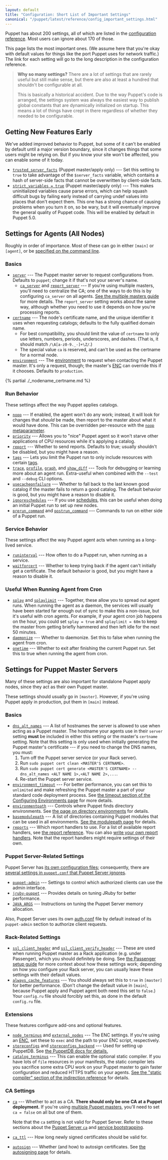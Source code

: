 ```yaml
---
layout: default
title: "Configuration: Short List of Important Settings"
canonical: "/puppet/latest/reference/config_important_settings.html"
---
```


[cli_settings]: ./config_about_settings.html#settings-can-be-set-on-the-command-line
[trusted_and_facts]: ./lang_facts_and_builtin_vars.html
[config_reference]: ./configuration.html
[environments]: ./environments.html
[multi_master]: /guides/scaling_multiple_masters.html
[enc]: /guides/external_nodes.html
[meta_noop]: ./metaparameter.html#noop
[meta_schedule]: ./metaparameter.html#schedule
[lang_tags]: ./lang_tags.html
[modulepath_dir]: ./dirs_modulepath.html
[manifest_dir]: ./dirs_manifest.html
[report_reference]: ./report.html
[write_reports]: /guides/reporting.html#writing-custom-reports
[passenger_headers]: /guides/passenger.html#notes-on-ssl-verification
[puppetdb_install]: /puppetdb/latest/connect_puppet_master.html
[static_compiler]: ./indirection.html#staticcompiler-terminus
[ssl_autosign]: ./ssl_autosign.html
[structured_facts]: ./lang_facts_and_builtin_vars.html#data-types

[trusted_node_data]: ./configuration.html#trustednodedata
[immutable_node_data]: ./configuration.html#immutablenodedata
[strict_variables]: ./configuration.html#strictvariables
[stringify_facts]: ./configuration.html#stringifyfacts
[ordering]: ./configuration.html#ordering
[reports]: ./configuration.html#reports
[parser]: ./configuration.html#parser
[server]: ./configuration.html#server
[ca_server]: ./configuration.html#caserver
[report_server]: ./configuration.html#reportserver
[certname]: ./configuration.html#certname
[node_name_fact]: ./configuration.html#nodenamefact
[node_name_value]: ./configuration.html#nodenamevalue
[environment]: ./configuration.html#environment
[noop]: ./configuration.html#noop
[priority]: ./configuration.html#priority
[report]: ./configuration.html#report
[tags]: ./configuration.html#tags
[trace]: ./configuration.html#trace
[profile]: ./configuration.html#profile
[graph]: ./configuration.html#graph
[show_diff]: ./configuration.html#showdiff
[usecacheonfailure]: ./configuration.html#usecacheonfailure
[ignoreschedules]: ./configuration.html#ignoreschedules
[prerun_command]: ./configuration.html#preruncommand
[postrun_command]: ./configuration.html#postruncommand
[pluginsync]: ./configuration.html#pluginsync
[runinterval]: ./configuration.html#runinterval
[waitforcert]: ./configuration.html#waitforcert
[splay]: ./configuration.html#splay
[splaylimit]: ./configuration.html#splaylimit
[daemonize]: ./configuration.html#daemonize
[onetime]: ./configuration.html#onetime
[dns_alt_names]: ./configuration.html#dnsaltnames
[basemodulepath]: ./configuration.html#basemodulepath
[modulepath]: ./configuration.html#modulepath
[manifest]: ./configuration.html#manifest
[ssl_client_header]: ./configuration.html#sslclientheader
[ssl_client_verify_header]: ./configuration.html#sslclientverifyheader
[node_terminus]: ./configuration.html#nodeterminus
[external_nodes]: ./configuration.html#externalnodes
[storeconfigs]: ./configuration.html#storeconfigs
[storeconfigs_backend]: ./configuration.html#storeconfigsbackend
[catalog_terminus]: ./configuration.html#catalogterminus
[config_version]: ./configuration.html#configversion
[ca]: ./configuration.html#ca
[ca_ttl]: ./configuration.html#cattl
[autosign]: ./configuration.html#autosign
[environmentpath]: ./configuration.html#environmentpath
[environment.conf]: ./config_file_environment.html
[alwayscachefeatures]: ./configuration.html#alwayscachefeatures
[environment_timeout]: ./configuration.html#environmenttimeout
[configuring_timeout]: ./environments_configuring.html#environmenttimeout
[puppetserver_config_files]: /puppetserver/2.2/configuration.html
[settings_diffs]: /puppetserver/2.2/puppet_conf_setting_diffs.html
[puppet_admin]: /puppetserver/2.2/configuration.html#puppetserverconf
[auth.conf]: /puppetserver/2.2/config_file_auth.html
[jruby_puppet]: /puppetserver/2.2/tuning_guide.html#puppet-server-and-jruby
[jvm_heap_config]: /puppetserver/2.2/install_from_packages.html#memory-allocation
[puppetserver_ca]: /puppetserver/2.2/puppet_conf_setting_diffs.html#cahttpsdocspuppetlabscomreferenceslatestconfigurationhtmlca
[service_bootstrap]: /puppetserver/2.2/configuration.html#service-bootstrapping
[trusted_server_facts]: ./lang_facts_and_builtin_vars.html#serverfacts-variable


Puppet has about 200 settings, all of which are listed in the [configuration reference][config_reference]. Most users can ignore about 170 of those.

This page lists the most important ones. (We assume here that you're okay with default values for things like the port Puppet uses for network traffic.) The link for each setting will go to the long description in the configuration reference.

> **Why so many settings?** There are a lot of settings that are rarely useful but still make sense, but there are also at least a hundred that shouldn't be configurable at all.
>
> This is basically a historical accident. Due to the way Puppet's code is arranged, the settings system was always the easiest way to publish global constants that are dynamically initialized on startup. This means a lot of things have crept in there regardless of whether they needed to be configurable.

Getting New Features Early
-----

We've added improved behavior to Puppet, but some of it can't be enabled by default until a major version boundary, since it changes things that some users might be relying on. But if you know your site won't be affected, you can enable some of it today.

* [`trusted_server_facts`][trusted_server_facts] (Puppet master/apply only) --- Set this setting to `true` to take advantage of the `$server_facts` variable, which contains a hash of server-side facts that cannot be overwritten by client-side facts.
* [`strict_variables = true`][strict_variables] (Puppet master/apply only) --- This makes uninitialized variables cause parse errors, which can help squash difficult bugs by failing early instead of carrying undef values into places that don't expect them. This one has a strong chance of causing problems when you turn it on, so be wary, but it will eventually improve the general quality of Puppet code. This will be enabled by default in Puppet 5.0.

Settings for Agents (All Nodes)
-----

Roughly in order of importance. Most of these can go in either `[main]` or `[agent]`, or be [specified on the command line][cli_settings].

### Basics

* [`server`][server] --- The Puppet master server to request configurations from. Defaults to `puppet`; change it if that's not your server's name.
    * [`ca_server`][ca_server] and [`report_server`][report_server] --- If you're using multiple masters, you'll need to centralize the CA; one of the ways to do this is by configuring `ca_server` on all agents. [See the multiple masters guide][multi_master] for more details. The `report_server` setting works about the same way, although whether you need to use it depends on how you're processing reports.
* [`certname`][certname] --- The node's certificate name, and the unique identifier it uses when requesting catalogs; defaults to the fully qualified domain name.
    * For best compatibility, you should limit the value of `certname` to only use letters, numbers, periods, underscores, and dashes. (That is, it should match `/\A[a-z0-9._-]+\Z/`.)
    * The special value `ca` is reserved, and can't be used as the certname for a normal node.
* [`environment`][environment] --- The [environment][environments] to request when contacting the Puppet master. It's only a request, though; the master's [ENC][] can override this if it chooses. Defaults to `production`.

{% partial ./_nodename_certname.md %}

### Run Behavior

These settings affect the way Puppet applies catalogs.

* [`noop`][noop] --- If enabled, the agent won't do any work; instead, it will look for changes that _should_ be made, then report to the master about what it would have done. This can be overridden per-resource with the [`noop` metaparameter][meta_noop].
* [`priority`][priority] --- Allows you to "nice" Puppet agent so it won't starve other applications of CPU resources while it's applying a catalog.
* [`report`][report] --- Whether to send reports. Defaults to true; usually shouldn't be disabled, but you might have a reason.
* [`tags`][tags] --- Lets you limit the Puppet run to only include resources with certain [tags][lang_tags].
* [`trace`][trace], [`profile`][profile],  [`graph`][graph], and [`show_diff`][show_diff] --- Tools for debugging or learning more about an agent run. Extra-useful when combined with the `--test` and `--debug` CLI options.
* [`usecacheonfailure`][usecacheonfailure] --- Whether to fall back to the last known good catalog if the master fails to return a good catalog. The default behavior is good, but you might have a reason to disable it.
* [`ignoreschedules`][ignoreschedules] --- If you use [schedules][meta_schedule], this can be useful when doing an initial Puppet run to set up new nodes.
* [`prerun_command`][prerun_command] and [`postrun_command`][postrun_command] --- Commands to run on either side of a Puppet run.

### Service Behavior

These settings affect the way Puppet agent acts when running as a long-lived service.

* [`runinterval`][runinterval] --- How often to do a Puppet run, when running as a service.
* [`waitforcert`][waitforcert] --- Whether to keep trying back if the agent can't initially get a certificate. The default behavior is good, but you might have a reason to disable it.

### Useful When Running Agent from Cron

* [`splay`][splay] and [`splaylimit`][splaylimit] --- Together, these allow you to spread out agent runs. When running the agent as a daemon, the services will usually have been started far enough out of sync to make this a non-issue, but it's useful with cron agents. For example, if your agent cron job happens on the hour, you could set `splay = true` and `splaylimit = 60m` to keep the master from getting briefly hammered and then left idle for the next 50 minutes.
* [`daemonize`][daemonize] --- Whether to daemonize. Set this to false when running the agent from cron.
* [`onetime`][onetime] --- Whether to exit after finishing the current Puppet run. Set this to true when running the agent from cron.

Settings for Puppet Master Servers
-----

Many of these settings are also important for standalone Puppet apply nodes, since they act as their own Puppet master.

These settings should usually go in `[master]`. However, if you're using Puppet apply in production, put them in `[main]` instead.

### Basics

* [`dns_alt_names`][dns_alt_names] --- A list of hostnames the server is allowed to use when acting as a Puppet master. The hostname your agents use in their `server` setting **must** be included in either this setting or the master's `certname` setting. Note that this setting is only used when initially generating the Puppet master's certificate --- if you need to change the DNS names, you must:
    1. Turn off the Puppet server service (or your Rack server).
    2. Run `sudo puppet cert clean <MASTER'S CERTNAME>`.
    3. Run `sudo puppet cert generate <MASTER'S CERTNAME> --dns_alt_names <ALT NAME 1>,<ALT NAME 2>,...`.
    4. Re-start the Puppet server service.
* [`environment_timeout`][environment_timeout] --- For better performance, you can set this to `unlimited` and make refreshing the Puppet master a part of your standard code deployment process. See [the timeout section of the Configuring Environments page][configuring_timeout] for more details.
* [`environmentpath`][environmentpath] --- Controls where Puppet finds directory environments. See [the page on directory environments][environments] for details.
* [`basemodulepath`][basemodulepath] --- A list of directories containing Puppet modules that can be used in all environments. [See the modulepath page][modulepath_dir] for details.
* [`reports`][reports] --- Which report handlers to use. For a list of available report handlers, see [the report reference][report_reference]. You can also [write your own report handlers][write_reports]. Note that the report handlers might require settings of their own.

### Puppet Server-Related Settings

Puppet Server has [its own configuration files][puppetserver_config_files]; consequently, there are [several settings in `puppet.conf` that Puppet Server ignores][settings_diffs].

* [`puppet-admin`][puppet_admin] --- Settings to control which authorized clients can use the admin interface.
* [`jruby-puppet`][jruby_puppet] --- Provides details on tuning JRuby for better performance.
* [`JAVA_ARGS`][jvm_heap_config] --- Instructions on tuning the Puppet Server memory allocation.

Also, Puppet Server uses its own [auth.conf][] file by default instead of its `puppet-admin` section to authorize client requests.

### Rack-Related Settings

* [`ssl_client_header`][ssl_client_header] and [`ssl_client_verify_header`][ssl_client_verify_header] --- These are used when running Puppet master as a Rack application (e.g. under Passenger), which you should definitely be doing. See [the Passenger setup guide][passenger_headers] for more context about how these settings work; depending on how you configure your Rack server, you can usually leave these settings with their default values.
* [`always_cache_features`][alwayscachefeatures] --- You should always set this to `true` in `[master]` for better performance. (Don't change the default value in `[main]`, because Puppet apply and Puppet agent both need this set to `false`.) Your `config.ru` file should forcibly set this, as done in the default `config.ru` file.

### Extensions

These features configure add-ons and optional features.

* [`node_terminus`][node_terminus] and [`external_nodes`][external_nodes] --- The ENC settings. If you're using an [ENC][], set these to `exec` and the path to your ENC script, respectively.
* [`storeconfigs`][storeconfigs] and [`storeconfigs_backend`][storeconfigs_backend] --- Used for setting up PuppetDB. See [the PuppetDB docs for details.][puppetdb_install]
* [`catalog_terminus`][catalog_terminus] --- This can enable the optional static compiler. If you have lots of `file` resources in your manifests, the static compiler lets you sacrifice some extra CPU work on your Puppet master to gain faster configuration and reduced HTTPS traffic on your agents. [See the "static compiler" section of the indirection reference][static_compiler] for details.

### CA Settings

* [`ca`][ca] --- Whether to act as a CA. **There should only be one CA at a Puppet deployment.** If you're using [multiple Puppet masters][multi_master], you'll need to set `ca = false` on all but one of them.

   Note that the `ca` setting is not valid for Puppet Server. Refer to these sections about the [Puppet Server `ca`][puppetserver_ca] and [service bootstrapping][service_bootstrap].

* [`ca_ttl`][ca_ttl] --- How long newly signed certificates should be valid for.
* [`autosign`][autosign] --- Whether (and how) to autosign certificates. See [the autosigning page][ssl_autosign] for details.


